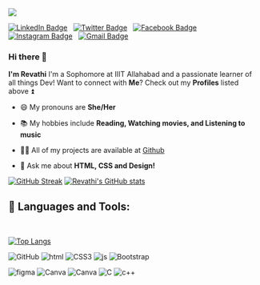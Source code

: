 <img src="./assets/coverImg.gif"> 

<!-- ![Visits](https://visitor-badge.laobi.icu/badge?page_id=elemento24.elemento24) -->
[![LinkedIn Badge](https://img.shields.io/badge/LinkedIn-informational?style=for-the-badge&logo=linkedin&logoColor=white&color=red)](https://www.linkedinred.com/in/revathi-ari-7719171ba/)
&nbsp;
[![Twitter Badge](https://img.shields.io/badge/Twitter-informational?style=for-the-badge&logo=twitter&logoColor=white&color=red)](https://twitter.com/ari_revathi)
&nbsp;
[![Facebook Badge](https://img.shields.io/badge/Facebook-informational?style=for-the-badge&logo=facebook&logoColor=white&color=red)](https://www.facebook.com/revathi.ari.3/)
&nbsp;
[![Instagram Badge](https://img.shields.io/badge/Instagram-informational?style=for-the-badge&logo=instagram&logoColor=white&color=red)](https://www.instagram.com/revathi_ari/)
&nbsp;
[![Gmail Badge](https://img.shields.io/badge/GMail-informational?style=for-the-badge&logo=gmail&logoColor=white&color=red)](mailto:revathiari2003@gmail.com)

### Hi there 👋 

**I'm Revathi** I'm a Sophomore at IIIT Allahabad and a passionate learner of all things Dev! Want to connect with <b>Me</b>? Check out my **Profiles** listed above ⏫
<br>
- 😄 My pronouns are **She/Her**

- 📚 My hobbies include **Reading, Watching movies, and Listening to music**

<!-- - 📄 Know about my experiences on my [Personal website] -->

- 👨‍💻 All of my projects are available at [Github](https://github.com/Revathi2306)

- 💬 Ask me about **HTML, CSS and Design!**

[![GitHub Streak](https://github-readme-streak-stats.herokuapp.com/?user=Revathi2306&theme=dracula)](https://git.io/streak-stats)
[![Revathi's GitHub stats](https://github-readme-stats.vercel.app/api?username=Revathi2306&theme=dracula)](https://github.com/Revathi2306/github-readme-stats)


## 💼 Languages and Tools:

<br>

[![Top Langs](https://github-readme-stats.vercel.app/api/top-langs/?username=Revathi2306&theme=dracula)](https://github.com/Revathi2306/github-readme-stats)

![GitHub](https://img.shields.io/badge/github-%23121011.svg?style=for-the-badge&logo=github&logoColor=white) 
![html](https://img.shields.io/badge/HTML5-E34F26?style=for-the-badge&logo=html5&logoColor=white) 
![CSS3](https://img.shields.io/badge/css3-%231572B6.svg?style=for-the-badge&logo=css3&logoColor=white) 
![js](https://img.shields.io/badge/JavaScript-323330?style=for-the-badge&logo=javascript&logoColor=F7DF1E) 
![Bootstrap](https://img.shields.io/badge/bootstrap-%23563D7C.svg?style=for-the-badge&logo=bootstrap&logoColor=white)


![figma](https://img.shields.io/badge/Figma-F24E1E?style=for-the-badge&logo=figma&logoColor=white)
![Canva](https://img.shields.io/badge/Canva-%2300C4CC.svg?&style=for-the-badge&logo=Canva&logoColor=white)
![Canva](https://img.shields.io/badge/Adobe%20Illustrator-FF9A00?style=for-the-badge&logo=adobe%20illustrator&logoColor=white)
![C](https://img.shields.io/badge/c-%2300599C.svg?style=for-the-badge&logo=c&logoColor=white) 
![c++](https://img.shields.io/badge/C%2B%2B-00599C?style=for-the-badge&logo=c%2B%2B&logoColor=white)


